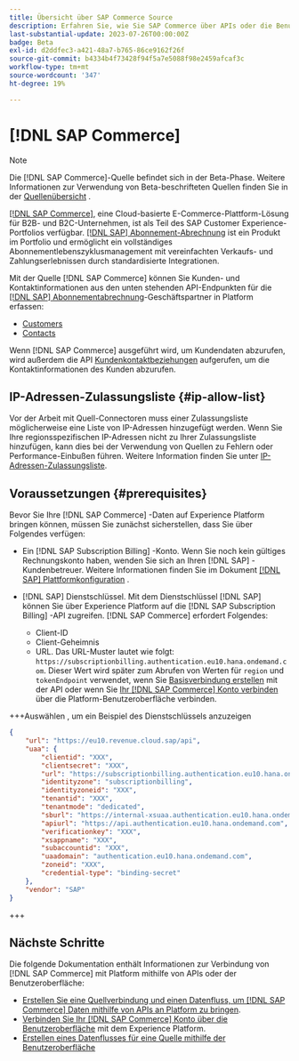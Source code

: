 ```yaml
---
title: Übersicht über SAP Commerce Source
description: Erfahren Sie, wie Sie SAP Commerce über APIs oder die Benutzeroberfläche mit Adobe Experience Platform verbinden.
last-substantial-update: 2023-07-26T00:00:00Z
badge: Beta
exl-id: d2ddfec3-a421-48a7-b765-86ce9162f26f
source-git-commit: b4334b4f73428f94f5a7e5088f98e2459afcaf3c
workflow-type: tm+mt
source-wordcount: '347'
ht-degree: 19%

---
```


# [!DNL SAP Commerce]

>[!NOTE]
>
>Die [!DNL SAP Commerce]-Quelle befindet sich in der Beta-Phase. Weitere Informationen zur Verwendung von Beta-beschrifteten Quellen finden Sie in der [Quellenübersicht](../../home.md#terms-and-conditions) .

[[!DNL SAP Commerce]](https://www.sap.com/india/products/acquired-brands/what-is-hybris.html), eine Cloud-basierte E-Commerce-Plattform-Lösung für B2B- und B2C-Unternehmen, ist als Teil des SAP Customer Experience-Portfolios verfügbar. [[!DNL SAP] Abonnement-Abrechnung](https://www.sap.com/products/financial-management/subscription-billing.html) ist ein Produkt im Portfolio und ermöglicht ein vollständiges Abonnementlebenszyklusmanagement mit vereinfachten Verkaufs- und Zahlungserlebnissen durch standardisierte Integrationen.

Mit der Quelle [!DNL SAP Commerce] können Sie Kunden- und Kontaktinformationen aus den unten stehenden API-Endpunkten für die [[!DNL SAP] Abonnementabrechnung](https://www.sap.com/products/financial-management/subscription-billing.html)-Geschäftspartner in Platform erfassen:

* [Customers](https://api.sap.com/api/BusinessPartner_APIs/path/GET_customers)
* [Contacts](https://api.sap.com/api/BusinessPartner_APIs/path/GET_contacts)

Wenn [!DNL SAP Commerce] ausgeführt wird, um Kundendaten abzurufen, wird außerdem die API [Kundenkontaktbeziehungen](https://api.sap.com/api/BusinessPartner_APIs/path/GET_relationships-customer-contacts) aufgerufen, um die Kontaktinformationen des Kunden abzurufen.

## IP-Adressen-Zulassungsliste {#ip-allow-list}

Vor der Arbeit mit Quell-Connectoren muss einer Zulassungsliste möglicherweise eine Liste von IP-Adressen hinzugefügt werden. Wenn Sie Ihre regionsspezifischen IP-Adressen nicht zu Ihrer Zulassungsliste hinzufügen, kann dies bei der Verwendung von Quellen zu Fehlern oder Performance-Einbußen führen. Weitere Information finden Sie unter [IP-Adressen-Zulassungsliste](../../ip-address-allow-list.md).

## Voraussetzungen {#prerequisites}

Bevor Sie Ihre [!DNL SAP Commerce] -Daten auf Experience Platform bringen können, müssen Sie zunächst sicherstellen, dass Sie über Folgendes verfügen:

* Ein [!DNL SAP Subscription Billing] -Konto. Wenn Sie noch kein gültiges Rechnungskonto haben, wenden Sie sich an Ihren [!DNL SAP] -Kundenbetreuer. Weitere Informationen finden Sie im Dokument [[!DNL SAP] Plattformkonfiguration](https://help.sap.com/doc/5fd179965d5145fbbe7f2a7aa1272338/latest/en-US/PlatformConfiguration.pdf) .

* [!DNL SAP] Dienstschlüssel. Mit dem Dienstschlüssel [!DNL SAP] können Sie über Experience Platform auf die [!DNL SAP Subscription Billing] -API zugreifen. [!DNL SAP Commerce] erfordert Folgendes:
   * Client-ID
   * Client-Geheimnis
   * URL. Das URL-Muster lautet wie folgt: `https://subscriptionbilling.authentication.eu10.hana.ondemand.com`. Dieser Wert wird später zum Abrufen von Werten für `region` und `tokenEndpoint` verwendet, wenn Sie [Basisverbindung erstellen](../../tutorials/api/create/ecommerce/sap-commerce.md#base-connection) mit der API oder wenn Sie [Ihr [!DNL SAP Commerce] Konto verbinden](../../tutorials/ui/create/ecommerce/sap-commerce.md#connect-account) über die Platform-Benutzeroberfläche verbinden.

+++Auswählen , um ein Beispiel des Dienstschlüssels anzuzeigen

```json
{ 
    "url": "https://eu10.revenue.cloud.sap/api",
    "uaa": {
        "clientid": "XXX",
        "clientsecret": "XXX",
        "url": "https://subscriptionbilling.authentication.eu10.hana.ondemand.com",
        "identityzone": "subscriptionbilling",
        "identityzoneid": "XXX",
        "tenantid": "XXX",
        "tenantmode": "dedicated",
        "sburl": "https://internal-xsuaa.authentication.eu10.hana.ondemand.com",
        "apiurl": "https://api.authentication.eu10.hana.ondemand.com",
        "verificationkey": "XXX",
        "xsappname": "XXX",
        "subaccountid": "XXX",
        "uaadomain": "authentication.eu10.hana.ondemand.com",
        "zoneid": "XXX",
        "credential-type": "binding-secret"
    },
    "vendor": "SAP"
}
```

+++

## Nächste Schritte

Die folgende Dokumentation enthält Informationen zur Verbindung von [!DNL SAP Commerce] mit Platform mithilfe von APIs oder der Benutzeroberfläche:

* [Erstellen Sie eine Quellverbindung und einen Datenfluss, um  [!DNL SAP Commerce] Daten mithilfe von APIs an Platform zu bringen](../../tutorials/api/create/ecommerce/sap-commerce.md).
* [Verbinden Sie Ihr [!DNL SAP Commerce] Konto über die Benutzeroberfläche](../../tutorials/ui/create/ecommerce/sap-commerce.md) mit dem Experience Platform.
* [Erstellen eines Datenflusses für eine Quelle mithilfe der Benutzeroberfläche](../../tutorials/ui/dataflow/ecommerce.md)
